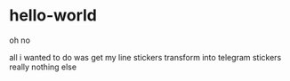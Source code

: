 # hello-world
oh no

all i wanted to do was get my line stickers transform into telegram stickers really
nothing else
